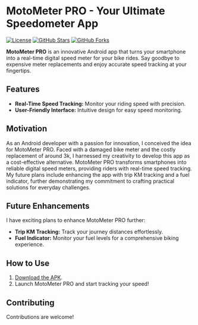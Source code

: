 # MotoMeter PRO - Your Ultimate Speedometer App

[![License](https://img.shields.io/badge/license-MIT-blue.svg)](https://github.com/ashfaaqali/motometer-pro/blob/master/LICENSE)
[![GitHub Stars](https://img.shields.io/github/stars/ashfaaqali/motometer-pro.svg)](https://github.com/ashfaaqali/motometer-pro/stargazers)
[![GitHub Forks](https://img.shields.io/github/forks/ashfaaqali/motometer-pro.svg)](https://github.com/ashfaaqali/motometer-pro/network)

**MotoMeter PRO** is an innovative Android app that turns your smartphone into a real-time digital speed meter for your bike rides. Say goodbye to expensive meter replacements and enjoy accurate speed tracking at your fingertips.

## Features

- **Real-Time Speed Tracking:** Monitor your riding speed with precision.
- **User-Friendly Interface:** Intuitive design for easy speed monitoring.

## Motivation

As an Android developer with a passion for innovation, I conceived the idea for MotoMeter PRO. Faced with a damaged bike meter and the costly replacement of around 3k, I harnessed my creativity to develop this app as a cost-effective alternative. MotoMeter PRO transforms smartphones into reliable digital speed meters, providing riders with real-time speed tracking. My future plans include enhancing the app with trip KM tracking and a fuel indicator, further demonstrating my commitment to crafting practical solutions for everyday challenges.

## Future Enhancements

I have exciting plans to enhance MotoMeter PRO further:

- **Trip KM Tracking:** Track your journey distances effortlessly.
- **Fuel Indicator:** Monitor your fuel levels for a comprehensive biking experience.

## How to Use

1. [Download the APK](#link-to-apk).
2. Launch MotoMeter PRO and start tracking your speed!

## Contributing

Contributions are welcome!
